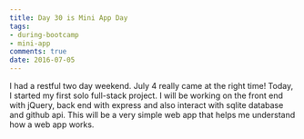 ```yaml
---
title: Day 30 is Mini App Day
tags: 
- during-bootcamp
- mini-app
comments: true
date: 2016-07-05
---
```


I had a restful two day weekend. July 4 really came at the right time! Today, I started my first solo full-stack project. I will be working on the front end with jQuery, back end with express and also interact with sqlite database and github api. This will be a very simple web app that helps me understand how a web app works. 








